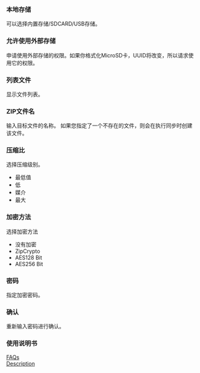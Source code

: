 ### 本地存储<br>

可以选择内置存储/SDCARD/USB存储。<br>

### 允许使用外部存储<br>

申请使用外部存储的权限。如果你格式化MicroSD卡，UUID将改变，所以请求使用它的权限。<br>

### 列表文件<br>

显示文件列表。<br>

### ZIP文件名<br>

输入目标文件的名称。 如果您指定了一个不存在的文件，则会在执行同步时创建该文件。<br>

### 压缩比<br>

选择压缩级别。<br>

- 最低值<br>
- 低<br>
- 媒介<br>
- 最大<br>

### 加密方法<br>
选择加密方法<br>

- 没有加密<br>
- ZipCrypto<br>
- AES128 Bit<br>
- AES256 Bit<br>

### 密码<br>

指定加密密码。<br>

### 确认<br>

重新输入密码进行确认。<br>

### 使用说明书<br>
[FAQs](https://sentaroh.github.io/Documents/SMBSync3/SMBSync3_FAQ_EN.htm)<br>
[Description](https://sentaroh.github.io/Documents/SMBSync3/SMBSync3_Desc_EN.htm)<br>
